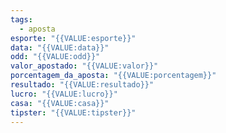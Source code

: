 ```yaml
---
tags:
  - aposta
esporte: "{{VALUE:esporte}}"
data: "{{VALUE:data}}"
odd: "{{VALUE:odd}}"
valor_apostado: "{{VALUE:valor}}"
porcentagem_da_aposta: "{{VALUE:porcentagem}}"
resultado: "{{VALUE:resultado}}"
lucro: "{{VALUE:lucro}}"
casa: "{{VALUE:casa}}"
tipster: "{{VALUE:tipster}}"
---
```

